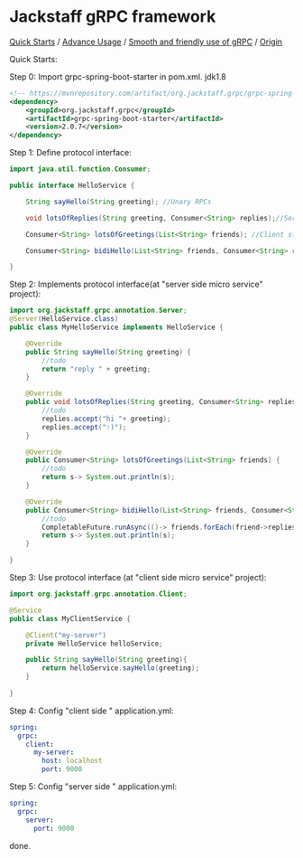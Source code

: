 Jackstaff gRPC framework
====

[Quick Starts](https://github.com/jackstaff/grpc/blob/master/START.md) / [Advance Usage](https://github.com/jackstaff/grpc/blob/master/ADVANCE.md) / [Smooth and friendly use of gRPC](https://github.com/jackstaff/grpc/blob/master/V2.md) / [Origin](https://github.com/jackstaff/grpc/blob/master/ORIGIN.md)

Quick Starts: 

Step 0: Import grpc-spring-boot-starter in pom.xml. jdk1.8
```xml
<!-- https://mvnrepository.com/artifact/org.jackstaff.grpc/grpc-spring-boot-starter -->
<dependency>
    <groupId>org.jackstaff.grpc</groupId>
    <artifactId>grpc-spring-boot-starter</artifactId>
    <version>2.0.7</version>
</dependency>

```
Step 1: Define protocol interface:
```java
import java.util.function.Consumer;

public interface HelloService {

    String sayHello(String greeting); //Unary RPCs

    void lotsOfReplies(String greeting, Consumer<String> replies);//Server streaming RPCs

    Consumer<String> lotsOfGreetings(List<String> friends); //Client streaming RPCs

    Consumer<String> bidiHello(List<String> friends, Consumer<String> replies); //Bidirectional streaming RPCs

}
```

Step 2: Implements protocol interface(at "server side micro service" project):
```java
import org.jackstaff.grpc.annotation.Server;
@Server(HelloService.class)
public class MyHelloService implements HelloService {

    @Override
    public String sayHello(String greeting) {
        //todo
        return "reply " + greeting;
    }

    @Override
    public void lotsOfReplies(String greeting, Consumer<String> replies) {
        //todo
        replies.accept("hi "+ greeting);
        replies.accept(":)");
    }

    @Override
    public Consumer<String> lotsOfGreetings(List<String> friends) {
        //todo
        return s-> System.out.println(s);
    }

    @Override
    public Consumer<String> bidiHello(List<String> friends, Consumer<String> replies) {
        //todo
        CompletableFuture.runAsync(()-> friends.forEach(friend->replies.accept("hi "+ friend)));
        return s-> System.out.println(s);
    }

}
```

Step 3: Use protocol interface (at "client side micro service" project):
```java
import org.jackstaff.grpc.annotation.Client;

@Service
public class MyClientService {

    @Client("my-server") 
    private HelloService helloService;

    public String sayHello(String greeting){
        return helloService.sayHello(greeting);
    }
    
}
```

Step 4: Config "client side " application.yml:
```yml
spring:
  grpc:
    client:
      my-server:
        host: localhost
        port: 9000
```


Step 5: Config "server side " application.yml:
```yml
spring:
  grpc:
    server:
      port: 9000
```

done.
